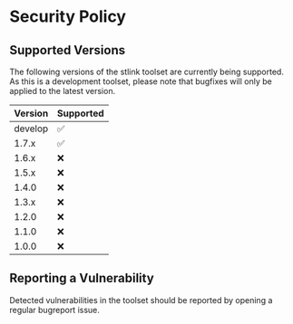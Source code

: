 # Security Policy

## Supported Versions

The following versions of the stlink toolset are currently being supported.<br />As this is a development toolset, please note that bugfixes will only be applied to the latest version.

| Version | Supported          |
| ------- | ------------------ |
| develop | :white_check_mark: |
| 1.7.x   | :white_check_mark: |
| 1.6.x   | :x:                |
| 1.5.x   | :x:                |
| 1.4.0   | :x:                |
| 1.3.x   | :x:                |
| 1.2.0   | :x:                |
| 1.1.0   | :x:                |
| 1.0.0   | :x:                |

## Reporting a Vulnerability

Detected vulnerabilities in the toolset should be reported by opening a regular bugreport issue.
